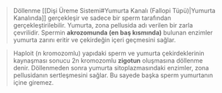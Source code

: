 >Döllenme [[Dişi Üreme Sistemi#Yumurta Kanalı (Fallopi Tüpü)|Yumurta Kanalında]] gerçekleşir ve sadece bir sperm tarafından gerçekleştirilebilir. Yumurta, zona pellusida adı verilen bir zarla çevrilidir. Spermin **akrozomunda (en baş kısmında)** bulunan enzimler yumurta zarını eritir ve çekirdeğin içeri geçmesini sağlar.

>Haploit (n kromozomlu) yapıdaki sperm ve yumurta çekirdeklerinin kaynaşması sonucu 2n kromozomlu **zigotun** oluşmasına döllenme denir. Döllenmeden sonra yumurta sitoplazmasındaki enzimler, zona pellusidanın sertleşmesini sağlar. Bu sayede başka sperm yumurtanın içine giremez.